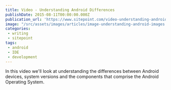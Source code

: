 ```yaml
---
title: Video - Understanding Android Differences
publishDate: 2015-08-11T00:00:00.000Z
publication_url: 'https://www.sitepoint.com/video-understanding-android-differences/'
image: "/src/assets/images/articles/image-understanding-android-images.png"
categories:
 - writing
 - sitepoint
tags:
 - android
 - IDE 
 - development
---
```


In this video we'll look at understanding the differences between Android devices, system versions and the components that comprise the Android Operating System.
